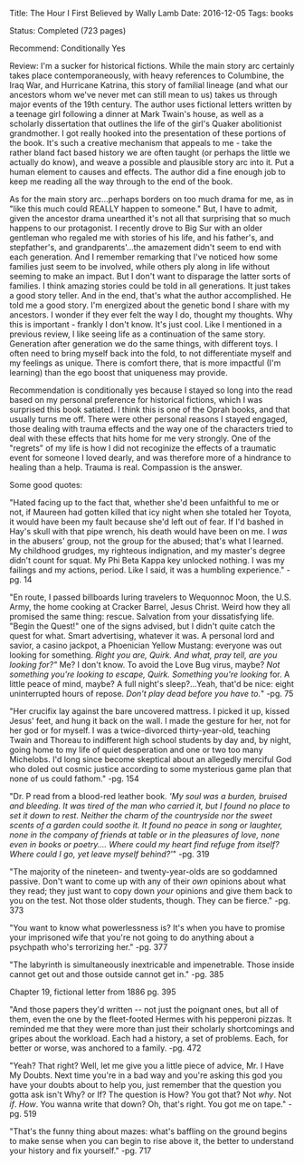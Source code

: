 Title: The Hour I First Believed by Wally Lamb
Date: 2016-12-05
Tags: books

Status: Completed (723 pages)

Recommend: Conditionally Yes

Review: I'm a sucker for historical fictions. While the main story arc certainly takes place contemporaneously, with 
heavy references to Columbine, the Iraq War, and Hurricane Katrina, this story of familial lineage (and what our 
ancestors whom we've never met can still mean to us) takes us through major events of the 19th century. The author 
uses fictional letters written by a teenage girl following a dinner at Mark Twain's house, as well as a scholarly 
dissertation that outlines the life of the girl's Quaker abolitionist grandmother. I got really hooked into the 
presentation of these portions of the book. It's such a creative mechanism that appeals to me - take the rather bland 
fact based history we are often taught (or perhaps the little we actually do know), and weave a possible and plausible 
story arc into it. Put a human element to causes and effects. The author did a fine enough job to keep me reading all 
the way through to the end of the book.

As for the main story arc...perhaps borders on too much drama for me, as in "like this much could REALLY happen to 
someone." But, I have to admit, given the ancestor drama unearthed it's not all that surprising that so much happens 
to our protagonist. I recently drove to Big Sur with an older gentleman who regaled me with stories of his life, and 
his father's, and stepfather's, and grandparents'...the amazement didn't seem to end with each generation. And I 
remember remarking that I've noticed how some families just seem to be involved, while others ply along in life 
without seeming to make an impact. But I don't want to disparage the latter sorts of families. I think amazing stories 
could be told in all generations. It just takes a good story teller. And in the end, that's what the author 
accomplished. He told me a good story. I'm energized about the genetic bond I share with my ancestors. I wonder if 
they ever felt the way I do, thought my thoughts. Why this is important - frankly I don't know. It's just cool. Like I 
mentioned in a previous review, I like seeing life as a continuation of the same story. Generation after generation we 
do the same things, with different toys. I often need to bring myself back into the fold, to not differentiate myself 
and my feelings as unique. There is comfort there, that is more impactful (I'm learning) than the ego boost that 
uniqueness may provide.

Recommendation is conditionally yes because I stayed so long into the read based on my personal preference for 
historical fictions, which I was surprised this book satiated. I think this is one of the Oprah books, and that 
usually turns me off. There were other personal reasons I stayed engaged, those dealing with trauma effects and the 
way one of the characters tried to deal with these effects that hits home for me very strongly. One of the "regrets" 
of my life is how I did not recoginize the effects of a traumatic event for someone I loved dearly, and was therefore 
more of a hindrance to healing than a help. Trauma is real. Compassion is the answer. 

Some good quotes:

"Hated facing up to the fact that, whether she'd been unfaithful to me or not, if Maureen had gotten killed that icy 
night when she totaled her Toyota, it would have been my fault because she'd left out of fear. If I'd bashed in Hay's 
skull with that pipe wrench, his death would have been on me. I *was* in the abusers' group, not the group for the 
abused; that's what I learned. My childhood grudges, my righteous indignation, and my master's degree didn't count for 
squat. My Phi Beta Kappa key unlocked nothing. I was my failings and my actions, period. Like I said, it was a 
humbling experience." -pg. 14

"En route, I passed billboards luring travelers to Wequonnoc Moon, the U.S. Army, the home cooking at Cracker Barrel, 
Jesus Christ. Weird how they all promised the same thing: rescue. Salvation from your dissatisfying life. "Begin the 
Quest!" one of the signs advised, but I didn't quite catch the quest for what. Smart advertising, whatever it was. A 
personal lord and savior, a casino jackpot, a Phoenician Yellow Mustang: everyone was out looking for something. 
*Right you are, Quirk. And what, pray tell, are you looking for?"* Me? I don't know. To avoid the Love Bug virus, 
maybe? *Not something you're looking to escape, Quirk. Something you're looking* for. A little peace of mind, maybe? A 
full night's sleep?...Yeah, that'd be nice: eight uninterrupted hours of repose. *Don't play dead before you have 
to.*" -pg. 75

"Her crucifix lay against the bare uncovered mattress. I picked it up, kissed Jesus' feet, and hung it back on the 
wall. I made the gesture for her, not for her god or for myself. I was a twice-divorced thirty-year-old, teaching 
Twain and Thoreau to indifferent high school students by day and, by night, going home to my life of quiet desperation 
and one or two too many Michelobs. I'd long since become skeptical about an allegedly merciful God who doled out 
cosmic justice according to some mysterious game plan that none of us could fathom." -pg. 154

"Dr. P read from a blood-red leather book. *'My soul was a burden, bruised and bleeding. It was tired of the man who 
carried it, but I found no place to set it down to rest. Neither the charm of the countryside nor the sweet scents of 
a garden could soothe it. It found no peace in song or laughter, none in the company of friends at table or in the 
pleasures of love, none even in books or poetry.... Where could my heart find refuge from itself? Where could I go, 
yet leave myself behind?'*" -pg. 319

"The majority of the nineteen- and twenty-year-olds are so goddamned passive. Don't want to come up with any of their 
*own* opinions about what they read; they just want to copy down *your* opinions and give them back to you on the 
test. Not those older students, though. They can be fierce." -pg. 373

"You want to know what powerlessness is? It's when you have to promise your imprisoned wife that you're not going to 
do anything about a psychpath who's terrorizing her." -pg. 377

"The labyrinth is simultaneously inextricable and impenetrable. Those inside cannot get out and those outside cannot 
get in." -pg. 385

Chapter 19, fictional letter from 1886 pg. 395

"And those papers they'd written -- not just the poignant ones, but all of them, even the one by the fleet-footed 
Hermes with his pepperoni pizzas. It reminded me that they were more than just their scholarly shortcomings and gripes 
about the workload. Each had a history, a set of problems. Each, for better or worse, was anchored to a family. -pg. 
472

"Yeah? That right? Well, let me give you a little piece of advice, Mr. I Have My Doubts. Next time you're in a bad way 
and you're asking this god you have your doubts about to help you, just remember that the question you gotta ask isn't 
Why? or If? The question is How? You got that? Not *why*. Not *if*. *How*. You wanna write that down? Oh, that's 
right. You got me on tape." -pg. 519

"That's the funny thing about mazes: what's baffling on the ground begins to make sense when you can begin to rise 
above it, the better to understand your history and fix yourself." -pg. 717 															
